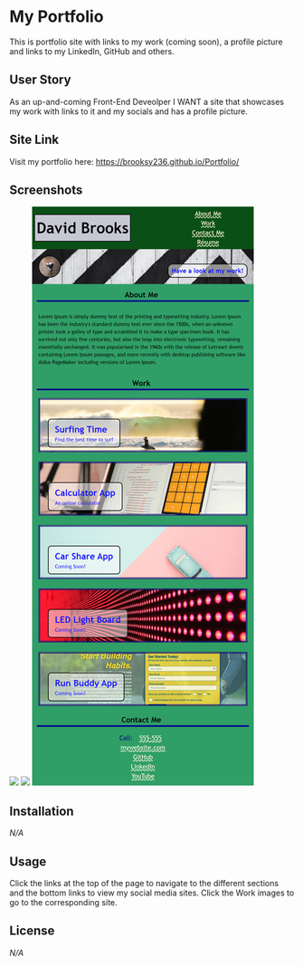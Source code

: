 # **My Portfolio**

This is portfolio site with links to my work (coming soon), a profile picture and links to my LinkedIn, GitHub and others. 

## **User Story**

As an up-and-coming Front-End Deveolper I WANT a site that showcases my work with links to it and my socials and has a profile picture.

## **Site Link**

Visit my portfolio here: https://brooksy236.github.io/Portfolio/

## **Screenshots**

![](images/(1)Fullscreen_view.png%0D) 
![](images/(2)Smallscreen_view.png%0D) 
![](images/(3)Tablet_view.png) 

## **Installation**

_N/A_

## **Usage**

Click the links at the top of the page to navigate to the different sections and the bottom links to view my social media sites. Click the Work images to go to the corresponding site.

## **License**

_N/A_
